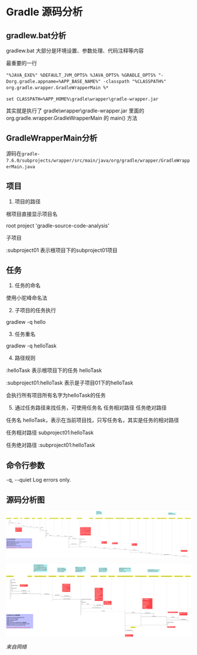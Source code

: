 # Gradle 源码分析

## gradlew.bat分析

gradlew.bat 大部分是环境设置、参数处理、代码注释等内容

最重要的一行 

`"%JAVA_EXE%" %DEFAULT_JVM_OPTS% %JAVA_OPTS% %GRADLE_OPTS% "-Dorg.gradle.appname=%APP_BASE_NAME%" -classpath "%CLASSPATH%" org.gradle.wrapper.GradleWrapperMain %*`

`set CLASSPATH=%APP_HOME%\gradle\wrapper\gradle-wrapper.jar`

其实就是执行了 gradle\wrapper\gradle-wrapper.jar 里面的 org.gradle.wrapper.GradleWrapperMain 的 main() 方法

## GradleWrapperMain分析

源码在`gradle-7.6.0/subprojects/wrapper/src/main/java/org/gradle/wrapper/GradleWrapperMain.java`

## 项目

1. 项目的路径

根项目直接显示项目名

root project 'gradle-source-code-analysis'

子项目

:subproject01 表示根项目下的subproject01项目

## 任务

1. 任务的命名

使用小驼峰命名法

2. 子项目的任务执行

gradlew -q hello

3. 任务重名

gradlew -q helloTask 

4. 路径规则

:helloTask 表示根项目下的任务 helloTask

:subproject01:helloTask 表示是子项目01下的helloTask

会执行所有项目所有名字为helloTask的任务

5. 通过任务路径来找任务，可使用任务名 任务相对路径 任务绝对路径

任务名 helloTask，表示在当前项目找，只写任务名，其实是任务的相对路径

任务相对路径 subproject01:helloTask 

任务绝对路径 :subproject01:helloTask

## 命令行参数

-q, --quiet                        Log errors only.

## 源码分析图

![source-code-analysis.png](readme/source-code-analysis-01.png)

![source-code-analysis-02.png](readme/source-code-analysis-02.png)

*来自网络*